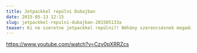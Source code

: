 ```yaml
---
title: Jetpackkel repülni Dubajban
date: 2015-05-13 12:15
slug: jetpackkel-repulni-dubajban-201505133a
teaser: Ki ne szeretne jetpackkel repülni?! Néhány szerencsésnek megadatik, hogy kipróbálja, milyen is az. A video szereplői pedig nem is akármilyen helyen tehették ezt, hanem az Arab Emírségek legnépesebb városa felett, Dubaj egén a felhőkarcolók között.
---
```


https://www.youtube.com/watch?v=Czy0pXRRZcs
